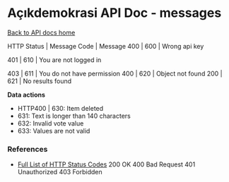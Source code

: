 # Açıkdemokrasi API Doc - messages

[Back to API docs home](Home)

HTTP Status | Message Code | Message
400 | 600 | Wrong api key

401 | 610 | You are not logged in

403 | 611 | You do not have permission
400 | 620 | Object not found
200 | 621 | No results found

**Data actions**

- HTTP400 | 630: Item deleted
- 631: Text is longer than 140 characters
- 632: Invalid vote value
- 633: Values are not valid


### References ###

- [Full List of HTTP Status Codes](https://en.wikipedia.org/wiki/List_of_HTTP_status_codes)
200 OK
400 Bad Request
401 Unauthorized
403 Forbidden
